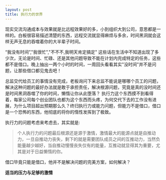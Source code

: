 ```yaml
---
layout: post
title: 执行力的世界
---
```

现实交流沟通成本与效果就是比远程效果好的多，小到组织大到公司，意思都是一样的。白板很容易描述清楚的东西，远程交流就显得麻烦与多余，时间黑洞就会这样无声无息的吞噬着你的大半辈子时间。

“我没有时间”,"我很忙","不不不,我明天肯定搞定"
这些话在生活中不知道出现了多少次，无论是时间、忙碌、还是其他问题导致不能在计划内完成特定的任务，这些都不是借口。晚上抽出一两个小时的时间，一周回头看看其实"没时间"并不是问题，让那些借口都见鬼去吧！

总监交代给员工的事情没有完成，老板询问下来总监不能说是哪哪个员工的问题，解决这种问题的最好办法就是敢于承担责任，解决根源问题，究竟是真的没时间还是时间黑洞吞噬了你的时间，懒惰让你从此堕落？
执行力这个东西摸不到看得着，每家公司每个创业团队也都为这个东西而头疼，为何交代下去的工作没有进展，为什么项目超出预期那么久？终归执行力或能力问题，但能力不是借口，借口是一个恐怖的东西，他彻底的将你的惰性发挥到了极致。

执行力的问题考虑来考虑去，其实就是: 

> 个人执行力的问题最后根源还是源于激情，激情最大的能源点就是自推动力，一旦自推动力丧失，剩下的就是需要团队成员之间的互推动力，当然负能量越少越好，当自推动慢慢丧失仅有的能量，互推动就显得其为重要，尤其是对于日益懒惰的你。

借口毕竟只能是借口，他并不是解决问题的完美方案，如何解决？

<b>适当的压力与足够的激情</b>